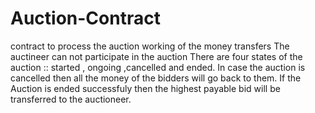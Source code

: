 # Auction-Contract
contract to process the auction working of the money transfers
The auctineer can not participate in the auction
There are four states of the auction :: started , ongoing ,cancelled and ended.
In case the auction is cancelled then all the money of the bidders will go back to them.
If the Auction is ended successfuly then the highest payable bid will be transferred to the auctioneer.
